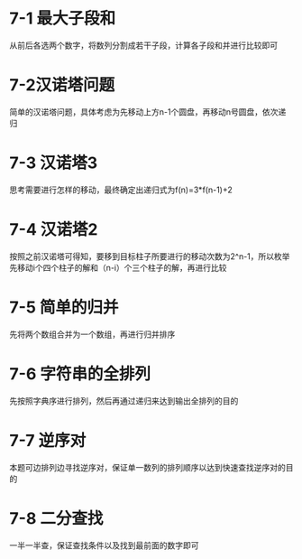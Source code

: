 # 7-1 最大子段和 #
从前后各选两个数字，将数列分割成若干子段，计算各子段和并进行比较即可
# 7-2汉诺塔问题 #
简单的汉诺塔问题，具体考虑为先移动上方n-1个圆盘，再移动n号圆盘，依次递归
# 7-3 汉诺塔3 #
思考需要进行怎样的移动，最终确定出递归式为f(n)=3*f(n-1)+2
# 7-4 汉诺塔2 #
按照之前汉诺塔可得知，要移到目标柱子所要进行的移动次数为2^n-1，所以枚举先移动i个四个柱子的解和（n-i）个三个柱子的解，再进行比较
# 7-5 简单的归并 #
先将两个数组合并为一个数组，再进行归并排序
# 7-6 字符串的全排列 #
先按照字典序进行排列，然后再通过递归来达到输出全排列的目的
# 7-7 逆序对 #
本题可边排列边寻找逆序对，保证单一数列的排列顺序以达到快速查找逆序对的目的
# 7-8 二分查找 #
一半一半查，保证查找条件以及找到最前面的数字即可